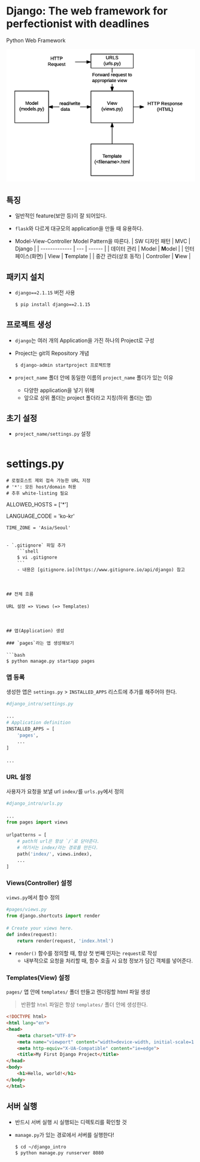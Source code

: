 # Django: The web framework for perfectionist with deadlines

Python Web Framework

![Django MTV Model](assets/basic-django.png)



## 특징

- 일반적인 feature(보안 등)이 잘 되어있다.

- `flask`와 다르게 대규모의 application을 만들 때 유용하다.

- Model-View-Controller Model Pattern을 따른다.
    | SW 디자인 패턴 | MVC | Django |
    | ------------- | --- | ------ |
    | 데이터 관리 | Model | **M**odel |
    | 인터페이스(화면) | View | **T**emplate |
    | 중간 관리(상호 동작) | Controller | **V**iew |



## 패키지 설치

- `django==2.1.15` 버전 사용
    
    ```bash
    $ pip install django==2.1.15
    ```



## 프로젝트 생성

- `django`는 여러 개의 Application을 가진 하나의 Project로 구성
- Project는 git의 Repository 개념
    ```bash
    $ django-admin startproject 프로젝트명
    ```

- `project_name` 폴더 안에 동일한 이름의 `project_name` 폴더가 있는 이유

    - 다양한 application을 넣기 위해
    - 앞으로 상위 폴더는 project 폴더라고 지칭(하위 폴더는 앱)



## 초기 설정

- `project_name/settings.py` 설정
    
    ```python
# settings.py
    
    # 로컬호스트 제외 접속 가능한 URL 지정
    # '*': 모든 host/domain 허용
    # 추후 white-listing 필요
ALLOWED_HOSTS = ['*']
    
LANGUAGE_CODE = 'ko-kr'
    
    TIME_ZONE = 'Asia/Seoul'
```
    
- `.gitignore` 파일 추가
    ```shell
    $ vi .gitignore
    ```
    - 내용은 [gitignore.io](https://www.gitignore.io/api/django) 참고



## 전체 흐름

URL 설정 => Views (=> Templates)



## 앱(Application) 생성

### `pages`라는 앱 생성해보기

```bash
$ python manage.py startapp pages
```

### 앱 등록

생성한 앱은 `settings.py` > `INSTALLED_APPS` 리스트에 추가를 해주어야 한다.

```python
#django_intro/settings.py

...
# Application definition
INSTALLED_APPS = [
    'pages',
    ...
]

...
```

### URL 설정

사용자가 요청을 보낼 url `index/`를 `urls.py`에서 정의

```python
#django_intro/urls.py

...
from pages import views

urlpatterns = [
    # path의 url은 항상 `/`로 닫아준다.
    # 여기서는 index/라는 경로를 만든다.
    path('index/', views.index),
    ...
]
```

### Views(Controller) 설정

`views.py`에서 함수 정의

```python
#pages/views.py
from django.shortcuts import render

# Create your views here.
def index(request):
    return render(request, 'index.html')
```
- `render()` 함수를 정의할 때, 항상 첫 번째 인자는 `request`로 작성
    - 내부적으로 요청을 처리할 때, 함수 호출 시 요청 정보가 담긴 객체를 넣어준다.

### Templates(View) 설정

`pages/` 앱 안에 `templates/` 폴더 만들고 렌더링할 html 파일 생성

>  반환할 `html` 파일은 항상 `templates/` 폴더 안에 생성한다.

```html
<!DOCTYPE html>
<html lang="en">
<head>
    <meta charset="UTF-8">
    <meta name="viewport" content="width=device-width, initial-scale=1.0">
    <meta http-equiv="X-UA-Compatible" content="ie=edge">
    <title>My First Django Project</title>
</head>
<body>
    <h1>Hello, world!</h1>
</body>
</html>
```



## 서버 실행

- 반드시 서버 실행 시 실행되는 디렉토리를 확인할 것
    
- `manage.py`가 있는 경로에서 서버를 실행한다!
    
    ```bash
    $ cd ~/django_intro
    $ python manage.py runserver 8080
    ```

